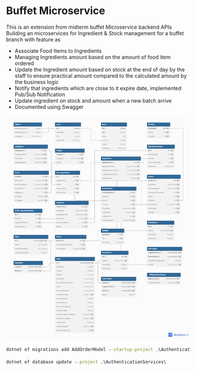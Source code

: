 # Buffet Microservice

This is an extension from midterm buffet Microservice backend APIs 
Building an microservices for Ingredient & Stock management for a buffet branch with feature as 
- Associate Food Items to Ingredients
- Managing Ingredients amount based on the amount of food item ordered
- Update the Ingredient amount based on stock at the end of day by the staff to ensure practical amount compared to the calculated amount by the business logic
- Notify that ingredients which are close to it expire date, implemented Pub/Sub Notification
- Update ingredient on stock and amount when a new batch arrive
- Documented using Swagger

!["database"](./database.png) 



```cmd
dotnet ef migrations add AddOrderModel --startup-project .\AuthenticationServices\ --project .\Shared\

dotnet ef database update --project .\AuthenticationServices\
```
